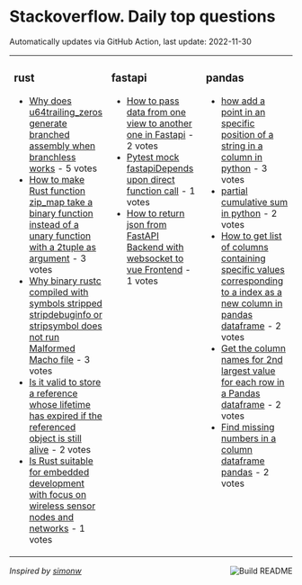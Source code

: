 # Stackoverflow. Daily top questions 

Automatically updates via GitHub Action, last update: <!-- date starts -->2022-11-30<!-- date ends -->


<table><tr><td valign="top" width="33%">

### rust
<!-- rust starts -->
* [Why does u64trailing_zeros generate branched assembly when branchless works](https://stackoverflow.com/questions/74620023/why-does-u64trailing-zeros-generate-branched-assembly-when-branchless-works) - 5 votes
* [How to make Rust function zip_map take a binary function instead of a unary function with a 2tuple as argument](https://stackoverflow.com/questions/74609203/how-to-make-rust-function-zip-map-take-a-binary-function-instead-of-a-unary-fu) - 3 votes
* [Why binary rustc compiled with symbols stripped stripdebuginfo or stripsymbol does not run Malformed Macho file](https://stackoverflow.com/questions/74615115/why-binary-rustc-compiled-with-symbols-stripped-strip-debuginfo-or-strip-symbol) - 3 votes
* [Is it valid to store a reference whose lifetime has expired if the referenced object is still alive](https://stackoverflow.com/questions/74629172/is-it-valid-to-store-a-reference-whose-lifetime-has-expired-if-the-referenced-o) - 2 votes
* [Is Rust suitable for embedded development with focus on wireless sensor nodes and networks](https://stackoverflow.com/questions/74615730/is-rust-suitable-for-embedded-development-with-focus-on-wireless-sensor-nodes-a) - 1 votes
<!-- rust ends -->
</td><td valign="top" width="34%">


### fastapi
<!-- fastapi starts -->
* [How to pass data from one view to another one in Fastapi](https://stackoverflow.com/questions/74609265/how-to-pass-data-from-one-view-to-another-one-in-fastapi) - 2 votes
* [Pytest mock fastapiDepends upon direct function call](https://stackoverflow.com/questions/74630659/pytest-mock-fastapi-depends-upon-direct-function-call) - 1 votes
* [How to return json from FastAPI Backend with websocket to vue Frontend](https://stackoverflow.com/questions/74618868/how-to-return-json-from-fastapi-backend-with-websocket-to-vue-frontend) - 1 votes
<!-- fastapi ends -->
</td><td valign="top" width="34%">


### pandas
<!-- pandas starts -->
* [how add a point in an specific position of a string in a column in python](https://stackoverflow.com/questions/74613924/how-add-a-point-in-an-specific-position-of-a-string-in-a-column-in-python) - 3 votes
* [partial cumulative sum in python](https://stackoverflow.com/questions/74620655/partial-cumulative-sum-in-python) - 2 votes
* [How to get list of columns containing specific values corresponding to a index as a new column in pandas dataframe](https://stackoverflow.com/questions/74619638/how-to-get-list-of-columns-containing-specific-values-corresponding-to-a-index-a) - 2 votes
* [Get the column names for 2nd largest value for each row in a Pandas dataframe](https://stackoverflow.com/questions/74612525/get-the-column-names-for-2nd-largest-value-for-each-row-in-a-pandas-dataframe) - 2 votes
* [Find missing numbers in a column dataframe pandas](https://stackoverflow.com/questions/74618512/find-missing-numbers-in-a-column-dataframe-pandas) - 2 votes
<!-- pandas ends -->
</td></tr></table>

<a href="https://github.com/hp0404/hp0404/actions"><img src="https://github.com/hp0404/hp0404/workflows/Build%20README/badge.svg" align="right" alt="Build README"></a> <p>*Inspired by  [simonw](https://github.com/simonw/simonw)*</p>
